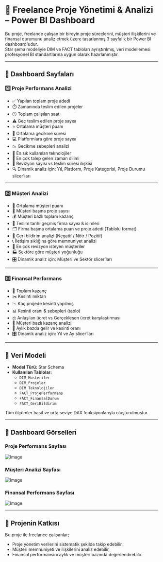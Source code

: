 # 🚀 Freelance Proje Yönetimi & Analizi – Power BI Dashboard

Bu proje, freelance çalışan bir bireyin proje süreçlerini, müşteri ilişkilerini ve finansal durumunu analiz etmek üzere tasarlanmış 3 sayfalık bir Power BI dashboard'udur.  
Star şema modeliyle DIM ve FACT tabloları ayrıştırılmış, veri modellemesi profesyonel BI standartlarına uygun olarak hazırlanmıştır.

---

## 🧠 Dashboard Sayfaları

### 1️⃣ Proje Performans Analizi
- ✅ Yapılan toplam proje adedi  
- ⏱️ Zamanında teslim edilen projeler  
- 🕒 Toplam çalışılan saat  
- ⚠️ Geç teslim edilen proje sayısı  
- ⭐ Ortalama müşteri puanı  
- 🧭 Ortalama gecikme süresi  
- 💻 Platformlara göre proje sayısı  
- 📉 Gecikme sebepleri analizi  
- 🔧 En sık kullanılan teknolojiler  
- 📅 En çok talep gelen zaman dilimi  
- 🔁 Revizyon sayısı vs teslim süresi ilişkisi  
- 🔍 Dinamik analiz için: Yıl, Platform, Proje Kategorisi, Proje Durumu slicer'ları

---

### 2️⃣ Müşteri Analizi
- 🤝 Ortalama müşteri puanı  
- 📁 Müşteri başına proje sayısı  
- 💰 Müşteri bazlı toplam kazanç  
- 🧾 Teslim tarihi geçmiş firma sayısı & isimleri  
- 🗂️ Firma başına ortalama puan ve proje adedi (Tablolu format)  
- 💬 Geri bildirim analizi (Negatif / Nötr / Pozitif)  
- 📞 İletişim sıklığına göre memnuniyet analizi  
- 🔄 En çok revizyon isteyen müşteriler  
- 🏭 Sektöre göre müşteri yoğunluğu  
- 🎛️ Dinamik analiz için: Müşteri ve Sektör slicer’ları

---

### 3️⃣ Finansal Performans
- 💸 Toplam kazanç  
- ✂️ Kesinti miktarı  
- 📉 Kaç projede kesinti yapılmış  
- 📊 Kesinti oranı & sebepleri (tablo)  
- ⚖️ Anlaşılan ücret vs Gerçekleşen ücret karşılaştırması  
- 📌 Müşteri bazlı kazanç analizi  
- 📆 Aylık bazda gelir ve kesinti oranı  
- 🎛️ Dinamik analiz için: Yıl ve Ay slicer’ları

---

## 🧱 Veri Modeli

- **Model Türü:** Star Schema  
- **Kullanılan Tablolar:**
  - `DIM_Musteriler`
  - `DIM_Projeler`
  - `DIM_Teknolojiler`
  - `FACT_ProjePerformans`
  - `FACT_FinansalDurum`
  - `FACT_GeriBildirim`

Tüm ölçümler basit ve orta seviye DAX fonksiyonlarıyla oluşturulmuştur.

---

## 📸 Dashboard Görselleri

### Proje Performans Sayfası  
![Image](https://github.com/user-attachments/assets/f97c1f67-7b9e-4f48-915b-41e4fa4c6230)

### Müşteri Analizi Sayfası  
![Image](https://github.com/user-attachments/assets/538de367-01e0-494c-99ae-b699d9f967ac)

### Finansal Performans Sayfası  
![Image](https://github.com/user-attachments/assets/7aa94cbb-ded6-491d-8e06-d9351082b811)

---

## 🎯 Projenin Katkısı

Bu proje ile freelance çalışanlar;
- Proje yönetim verilerini sistematik şekilde takip edebilir,
- Müşteri memnuniyeti ve ilişkilerini analiz edebilir,
- Finansal performansını aylık ve müşteri bazında değerlendirebilir.


